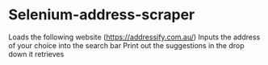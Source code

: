 # Selenium-address-scraper
Loads the following website (https://addressify.com.au/)
Inputs the address of your choice into the search bar
Print out the suggestions in the drop down it retrieves

